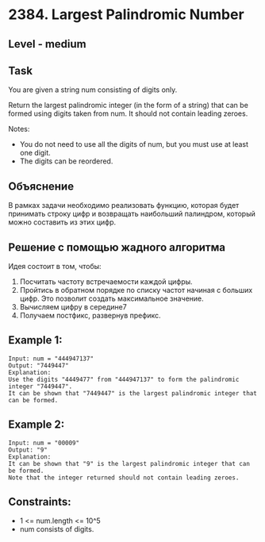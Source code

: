 # 2384. Largest Palindromic Number


## Level - medium


## Task
You are given a string num consisting of digits only.

Return the largest palindromic integer (in the form of a string) that can be formed using digits taken from num. 
It should not contain leading zeroes.

Notes:
- You do not need to use all the digits of num, but you must use at least one digit.
- The digits can be reordered.


## Объяснение
В рамках задачи необходимо реализовать функцию, которая будет принимать строку цифр и возвращать наибольший палиндром, 
который можно составить из этих цифр.


## Решение с помощью жадного алгоритма
Идея состоит в том, чтобы:
1. Посчитать частоту встречаемости каждой цифры.
2. Пройтись в обратном порядке по списку частот начиная с больших цифр. Это позволит создать максимальное значение.
3. Вычисляем цифру в середине7
4. Получаем постфикс, развернув префикс.


## Example 1:
````
Input: num = "444947137"
Output: "7449447"
Explanation:
Use the digits "4449477" from "444947137" to form the palindromic integer "7449447".
It can be shown that "7449447" is the largest palindromic integer that can be formed.
````


## Example 2:
````
Input: num = "00009"
Output: "9"
Explanation:
It can be shown that "9" is the largest palindromic integer that can be formed.
Note that the integer returned should not contain leading zeroes.
````


## Constraints:
- 1 <= num.length <= 10^5
- num consists of digits.